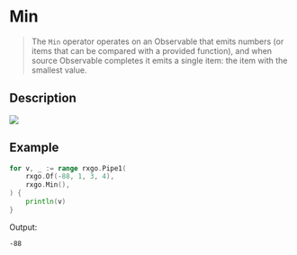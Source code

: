 # Min

> The `Min` operator operates on an Observable that emits numbers (or items that can be compared with a provided function), and when source Observable completes it emits a single item: the item with the smallest value.

## Description

![](https://rxjs.dev/assets/images/marble-diagrams/min.png)


## Example

```go
for v, _ := range rxgo.Pipe1(
    rxgo.Of(-88, 1, 3, 4),
    rxgo.Min(),
) {
    println(v)
}
```

Output:

```
-88
```
